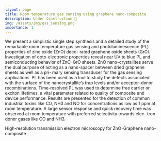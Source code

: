 ```yaml
---
layout: page
title: Room temperature gas sensing using graphene nano-composite 
description: Under Construction 🚧  
img: /assets/img/gas_sensing.png
importance: 1
---
```


We present a simplistic single step synthesis and a detailed study of the remarkable room temperature gas sensing and photoluminescence (PL) properties of zinc oxide (ZnO) deco- rated graphene oxide sheets (GrO). Investigation of opto-electronic properties reveal near UV to blue PL and semiconducting behavior of ZnO–GrO sheets. ZnO nano-crystallites serve the dual purpose of acting as a nano-spacer between dried graphene sheets as well as a pri- mary sensing transducer for the gas sensing applications. PL has been used as a tool to study the defects associated with the surface of the nanocrystallite’s trap levels and/or acceptor–donor recombinations. Time-resolved PL was used to determine free carrier or exciton lifetimes, a vital parameter related to quality of composite and device performance. Results are presented for the detection of common industrial toxins like CO, NH3 and NO for concentrations as low as 1 ppm at room temperature. A large sensor response and quick recovery time was observed at room temperature with preferred selectivity towards elec- tron donor gases like CO and NH3.

<div class="row">
    <div class="col-sm mt-3 mt-md-0">
        <img class="img-fluid rounded z-depth-1" src="{{ '/assets/img/carbon_1.png' | relative_url }}" alt="" title="example image"/>
    </div>
</div>
<div class="caption">
    High-resolution transmission electron microscopy for ZnO-Graphene nano-composite
</div>